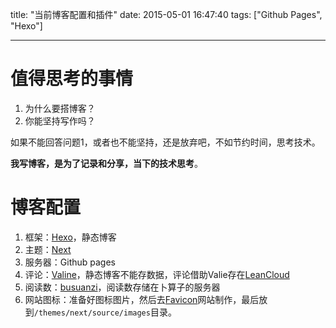 title: "当前博客配置和插件"
date: 2015-05-01 16:47:40
tags: ["Github Pages", "Hexo"]

---


# 值得思考的事情

1. 为什么要搭博客？
2. 你能坚持写作吗？


<!--more-->


如果不能回答问题1，或者也不能坚持，还是放弃吧，不如节约时间，思考技术。

**我写博客，是为了记录和分享，当下的技术思考**。

# 博客配置

1. 框架：[Hexo](https://hexo.io/)，静态博客
1. 主题：[Next](https://theme-next.org/)
1. 服务器：Github pages
1. 评论：[Valine](https://valine.js.org/)，静态博客不能存数据，评论借助Valie存在[LeanCloud](https://leancloud.cn/)
1. 阅读数：[busuanzi](http://ibruce.info/2015/04/04/busuanzi/)，阅读数存储在卜算子的服务器
1. 网站图标：准备好图标图片，然后去[Favicon](https://realfavicongenerator.net)网站制作，最后放到`/themes/next/source/images`目录。




